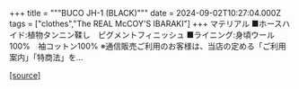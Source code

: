 +++
title = """BUCO JH-1 (BLACK)"""
date = 2024-09-02T10:27:04.000Z
tags = ["clothes","The REAL McCOY'S IBARAKI"]
+++
マテリアル ■ホースハイド:植物タンニン鞣し　ピグメントフィニッシュ ■ライニング:身頃ウール100%　袖コットン100% ※通信販売ご利用のお客様は、当店の定める「ご利用案内」「特商法」を...

[[source]](https://the-realmccoys.ocnk.net/product/834)
